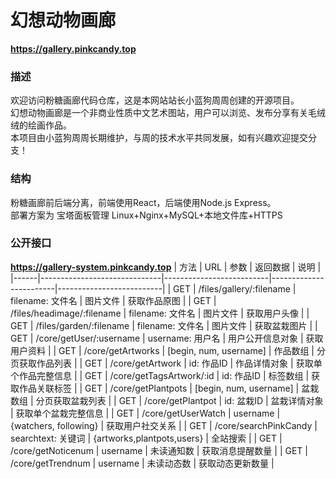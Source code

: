 # 幻想动物画廊
**https://gallery.pinkcandy.top**

### 描述
欢迎访问粉糖画廊代码仓库，这是本网站站长小蓝狗周周创建的开源项目。<br>
幻想动物画廊是一个非商业性质中文艺术图站，用户可以浏览、发布分享有关毛绒绒的绘画作品。<br>
本项目由小蓝狗周周长期维护，与周的技术水平共同发展，如有兴趣欢迎提交分支！<br>

### 结构
粉糖画廊前后端分离，前端使用React，后端使用Node.js Express。<br>
部署方案为 宝塔面板管理 Linux+Nginx+MySQL+本地文件库+HTTPS<br>

### 公开接口
**https://gallery-system.pinkcandy.top**
| 方法 | URL                          | 参数                     | 返回数据               | 说明                     |
|------|------------------------------|--------------------------|------------------------|--------------------------|
| GET  | /files/gallery/:filename     | filename: 文件名         | 图片文件               | 获取作品原图             |
| GET  | /files/headimage/:filename   | filename: 文件名         | 图片文件               | 获取用户头像             |
| GET  | /files/garden/:filename      | filename: 文件名         | 图片文件               | 获取盆栽图片             |
| GET  | /core/getUser/:username      | username: 用户名         | 用户公开信息对象       | 获取用户资料             |
| GET  | /core/getArtworks            | [begin, num, username]   | 作品数组               | 分页获取作品列表         |
| GET  | /core/getArtwork             | id: 作品ID               | 作品详情对象           | 获取单个作品完整信息     |
| GET  | /core/getTagsArtwork/:id     | id: 作品ID               | 标签数组               | 获取作品关联标签         |
| GET  | /core/getPlantpots           | [begin, num, username]   | 盆栽数组               | 分页获取盆栽列表         |
| GET  | /core/getPlantpot            | id: 盆栽ID               | 盆栽详情对象           | 获取单个盆栽完整信息     |
| GET  | /core/getUserWatch           | username                 | {watchers, following}  | 获取用户社交关系         |
| GET  | /core/searchPinkCandy        | searchtext: 关键词       | {artworks,plantpots,users} | 全站搜索               |
| GET  | /core/getNoticenum           | username                | 未读通知数            | 获取消息提醒数量         |
| GET  | /core/getTrendnum            | username                | 未读动态数            | 获取动态更新数量         |
